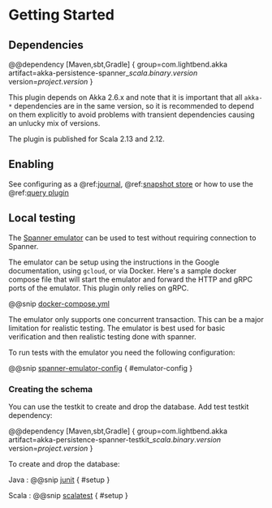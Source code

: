 # Getting Started

## Dependencies

@@dependency [Maven,sbt,Gradle] {
  group=com.lightbend.akka
  artifact=akka-persistence-spanner_$scala.binary.version$
  version=$project.version$
}

This plugin depends on Akka 2.6.x and note that it is important that all `akka-*` 
dependencies are in the same version, so it is recommended to depend on them explicitly to avoid problems 
with transient dependencies causing an unlucky mix of versions.

The plugin is published for Scala 2.13 and 2.12.

## Enabling

See configuring as a @ref:[journal](journal.md), @ref:[snapshot store](snapshots.md) or how to use the @ref:[query plugin](query.md)

## Local testing

The [Spanner emulator](https://cloud.google.com/spanner/docs/emulator) can be used to test without requiring connection to Spanner.

The emulator can be setup using the instructions in the Google documentation, using `gcloud`, or via Docker. Here's a sample docker compose
file that will start the emulator and forward the HTTP and gRPC ports of the emulator. This plugin only relies on gRPC.

@@snip [docker-compose.yml](/docker/docker-compose.yml)

The emulator only supports one concurrent transaction. This can be a major limitation for realistic testing. The emulator is best used for
basic verification and then realistic testing done with spanner. 

To run tests with the emulator you need the following configuration:

@@snip [spanner-emulator-config](/testkit/src/test/scala/akka/persistence/spanner/testkit/SpannerTestkitSpec.scala) { #emulator-config }

### Creating the schema

You can use the testkit to create and drop the database. Add test testkit dependency:

@@dependency [Maven,sbt,Gradle] {
  group=com.lightbend.akka
  artifact=akka-persistence-spanner-testkit_$scala.binary.version$
  version=$project.version$
}

To create and drop the database:

Java
:  @@snip [junit](/testkit/src/test/java/akka/persistence/spanner/testkit/SpannerTestkitTest.java) { #setup }

Scala
:  @@snip [scalatest](/testkit/src/test/scala/akka/persistence/spanner/testkit/SpannerTestkitSpec.scala) { #setup }


